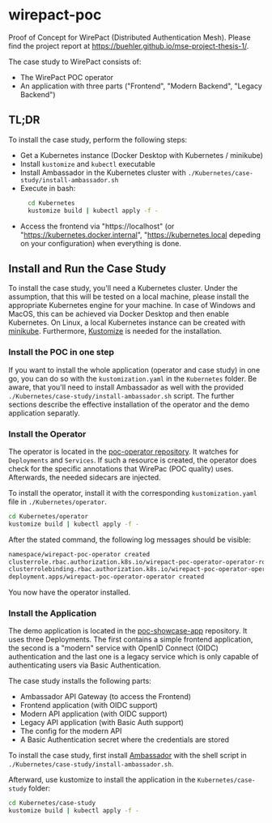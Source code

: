 # wirepact-poc

Proof of Concept for WirePact (Distributed Authentication Mesh).
Please find the project report at https://buehler.github.io/mse-project-thesis-1/.

The case study to WirePact consists of:

- The WirePact POC operator
- An application with three parts ("Frontend", "Modern Backend", "Legacy Backend")

## TL;DR

To install the case study, perform the following steps:

- Get a Kubernetes instance (Docker Desktop with Kubernetes / minikube)
- Install `kustomize` and `kubectl` executable
- Install Ambassador in the Kubernetes cluster with `./Kubernetes/case-study/install-ambassador.sh`
- Execute in bash:
  ```bash
    cd Kubernetes
    kustomize build | kubectl apply -f -
  ```
- Access the frontend via "https://localhost"
  (or "https://kubernetes.docker.internal", "https://kubernetes.local depeding on your configuration)
  when everything is done.

## Install and Run the Case Study

To install the case study, you'll need a Kubernetes cluster.
Under the assumption, that this will be tested on a local machine,
please install the appropriate Kubernetes engine for your machine.
In case of Windows and MacOS, this can be achieved via Docker Desktop
and then enable Kubernetes. On Linux, a local Kubernetes instance
can be created with [minikube](https://minikube.sigs.k8s.io/docs/start/).
Furthermore, [Kustomize](https://kustomize.io/) is needed for the installation.

### Install the POC in one step

If you want to install the whole application (operator and case study)
in one go, you can do so with the `kustomization.yaml` in the
`Kubernetes` folder. Be aware, that you'll need to install Ambassador
as well with the provided `./Kubernetes/case-study/install-ambassador.sh`
script. The further sections describe the effective
installation of the operator and the demo application separatly.

### Install the Operator

The operator is located in the [poc-operator repository](https://github.com/WirePact/poc-operator).
It watches for `Deployments` and `Services`. If such a resource is created, the
operator does check for the specific annotations that WirePac (POC quality) uses.
Afterwards, the needed sidecars are injected.

To install the operator, install it with the corresponding
`kustomization.yaml` file in `./Kubernetes/operator`.

```bash
cd Kubernetes/operator
kustomize build | kubectl apply -f -
```

After the stated command, the following log messages
should be visible:

```bash
namespace/wirepact-poc-operator created
clusterrole.rbac.authorization.k8s.io/wirepact-poc-operator-operator-role created
clusterrolebinding.rbac.authorization.k8s.io/wirepact-poc-operator-operator-role-binding created
deployment.apps/wirepact-poc-operator-operator created
```

You now have the operator installed.

### Install the Application

The demo application is located in the
[poc-showcase-app](https://github.com/WirePact/poc-showcase-app) repository.
It uses three Deployments. The first contains a simple frontend application,
the second is a "modern" service with OpenID Connect (OIDC) authentication
and the last one is a legacy service which is only capable of authenticating
users via Basic Authentication.

The case study installs the following parts:

- Ambassador API Gateway (to access the Frontend)
- Frontend application (with OIDC support)
- Modern API application (with OIDC support)
- Legacy API application (with Basic Auth support)
- The config for the modern API
- A Basic Authentication secret where the credentials are stored

To install the case study, first install [Ambassador](https://getambassador.io)
with the shell script in `./Kubernetes/case-study/install-ambassador.sh`.

Afterward, use kustomize to install the application in the `Kubernetes/case-study`
folder:

```bash
cd Kubernetes/case-study
kustomize build | kubectl apply -f -
```
